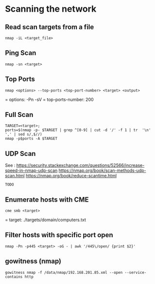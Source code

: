 # Scanning the network

## Read scan targets from a file
```
nmap -iL <target_file>
```

## Ping Scan

```
nmap -sn <target>
```

## Top Ports

```
nmap <options> --top-ports <top-port-number> <target> <output>
```

= options: -Pn -sV
= top-ports-number: 200

## Full Scan

```
TARGET=<target>;
ports=$(nmap -p- $TARGET | grep ^[0-9] | cut -d '/' -f 1 | tr  '\n' ',' | sed s/,$//)  
nmap -p$ports -A $TARGET
```

## UDP Scan

See :
https://security.stackexchange.com/questions/52566/increase-speed-in-nmap-udp-scan
https://nmap.org/book/scan-methods-udp-scan.html
https://nmap.org/book/reduce-scantime.html

```
TODO
```

## Enumerate hosts with CME

```
cme smb <target>
```

= target: ./targets/domain/computers.txt

## Filter hosts with specific port open

```
nmap -Pn -p445 <target> -oG - | awk '/445\/open/ {print $2}'
```

## gowitness (nmap)

```
gowitness nmap -f /data/nmap/192.168.201.85.xml --open --service-contains http
```

